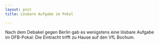 ```yaml
---
layout: post
title: Lösbare Aufgabe im Pokal

---
```


Nach dem Debakel gegen Berlin gab es wenigstens eine lösbare Aufgabe im DFB-Pokal: Die Eintracht trifft zu Hause auf den VfL Bochum.


